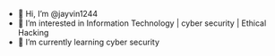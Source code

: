 - 👋 Hi, I’m @jayvin1244
- 👀 I’m interested in Information Technology | cyber security | Ethical Hacking
- 🌱 I’m currently learning cyber security 

<!---
jayvin1244/jayvin1244 is a ✨ special ✨ repository because its `README.md` (this file) appears on your GitHub profile.
You can click the Preview link to take a look at your changes.
--->

